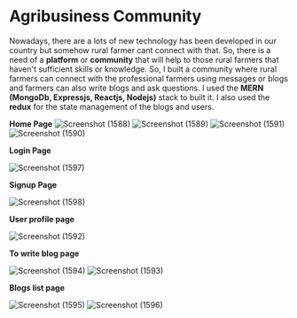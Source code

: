 # Agribusiness Community

Nowadays, there are a lots of new technology has been developed in our country but somehow rural farmer cant connect with that. So, there is a need of a **platform** or **community** that will help to those rural farmers that haven't sufficient skills or knowledge.
So, I built a community where rural farmers can connect with the professional farmers using messages or blogs and farmers can also write blogs and ask questions.
I used the **MERN (MongoDb, Expressjs, Reactjs, Nodejs)** stack to built it.
I also used the **redux** for the state management of the blogs and users.


**Home Page**
![Screenshot (1588)](https://user-images.githubusercontent.com/80301411/208388643-bd2a6ea9-fe67-42b9-959e-153c9d0ce804.png)
![Screenshot (1589)](https://user-images.githubusercontent.com/80301411/208388982-9bb1a161-36da-48d5-97cd-49a0ea4bfaba.png)
![Screenshot (1591)](https://user-images.githubusercontent.com/80301411/208389006-9da489b9-871c-401a-9109-d71662573c25.png)
![Screenshot (1590)](https://user-images.githubusercontent.com/80301411/208388905-4f69fdfa-cf37-4ca0-808c-6b4f7aa86f8c.png)

**Login Page**

![Screenshot (1597)](https://user-images.githubusercontent.com/80301411/208389105-c4c54464-7792-4aea-902a-047178af948c.png)


**Signup Page**

![Screenshot (1598)](https://user-images.githubusercontent.com/80301411/208389138-5911b4af-d7d2-4691-b66b-8588b874ef84.png)


**User profile page**

![Screenshot (1592)](https://user-images.githubusercontent.com/80301411/208389197-fc8187dd-7d90-44d5-ad2b-c2f469106c52.png)


**To write blog page**

![Screenshot (1594)](https://user-images.githubusercontent.com/80301411/208389281-4baf05aa-32d7-4c20-b036-3dd6586decd8.png)
![Screenshot (1593)](https://user-images.githubusercontent.com/80301411/208390290-fbf2e773-dd23-4ee5-890c-458c3742363b.png)


**Blogs list page**

![Screenshot (1595)](https://user-images.githubusercontent.com/80301411/208389522-a5756777-5cfe-42a9-8fb9-2ad1e75ac1d0.png)
![Screenshot (1596)](https://user-images.githubusercontent.com/80301411/208389427-6976fd96-05c4-4d6c-90cd-4af5bff9d479.png)


